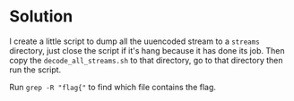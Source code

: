 # Solution

I create a little script to dump all the uuencoded stream to a `streams` directory, just close the script if it's hang because it has done its job. Then copy the `decode_all_streams.sh` to that directory, go to that directory then run the script.

Run `grep -R "flag{"` to find which file contains the flag.

